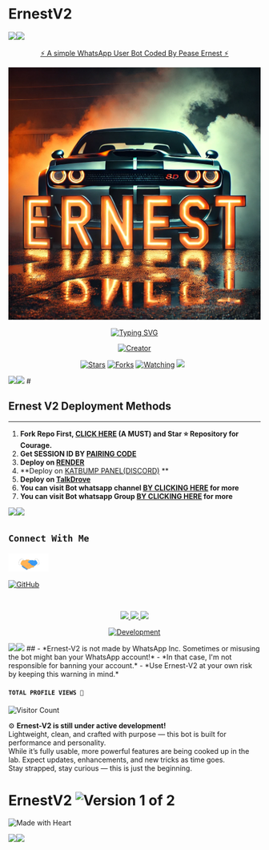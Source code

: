 # ErnestV2
   <a><img src='https://i.imgur.com/LyHic3i.gif'/></a><a><img src='https://i.imgur.com/LyHic3i.gif'/></a>
<p align="center"> 
<u>⚡ A simple WhatsApp User Bot Coded By Pease Ernest ⚡</u>
</p>
<p align="center">
<img src="./profile.jpg"/>       
<p align="center">
  <a href="https://git.io/typing-svg"><img src="https://readme-typing-svg.demolab.com?font=EB+Garamond&weight=800&size=28&duration=4000&pause=1000&random=false&width=435&lines=+•QUEEN+ANITA-+V4•;MULTI-DEVICE+WHATSAPP+BOT;DEVELOPED+BY+DAVID+CYRIL;RELEASED+DATE+05%2F12%2F2024." alt="Typing SVG" /></a>
</p> 
<p align="center">
<a href="#"><img title="Creator" src="https://img.shields.io/badge/Creator-Pease_Ernest-red.svg?style=for-the-badge&logo=github"></a>
</p>
<p align="center">
<a href="git@github.com:PeaseErnest12287/Ernest-V2.git/stargazers/"><img title="Stars" src="https://img.shields.io/github/stars/PeaseErnest12287/Ernest-v2?color=maroon&style=flat-square"></a>
<a href="git@github.com:PeaseErnest12287/Ernest-V2.git/network/members"><img title="Forks" src="https://img.shields.io/github/forks/PeaseErnest12287/Ernest-V2?color=yellow&style=flat-square"></a>
<a href="git@github.com:PeaseErnest12287/Ernest-V2.git/watchers"><img title="Watching" src="https://img.shields.io/github/watchers/PeaseErnest12287/Ernest-v2?label=Watchers&color=red&style=flat-square"></a>
<a href="git@github.com:PeaseErnest12287/Ernest-V2.git/graphs/commit-activity"><img height="20" src="https://img.shields.io/badge/Maintained-Yes-red.svg"></a>&nbsp;&nbsp;
</p>
<a><img src='https://i.imgur.com/LyHic3i.gif'/></a><a><img src='https://i.imgur.com/LyHic3i.gif'/></a>
#





## Ernest V2 Deployment Methods
---
1.  **Fork Repo First, [CLICK HERE](git@github.com:PeaseErnest12287/Ernest-V2.git/fork) (A MUST) and Star ⭐ Repository for Courage.**
2.  **Get SESSION ID BY [PAIRING CODE](https://rola-v1-sesiongenerator.onrender.com)** 
3. **Deploy on [RENDER](https://dashboard.render.com/signup)**
4. **Deploy on [KATBUMP PANEL(DISCORD)](https://dashboard.katabump.com) **
5. **Deploy on [TalkDrove](https://host.talkdrove.com/dashboard/select-bot/prepare-deployment?botId=80)**
8. **You can visit Bot whatsapp channel [BY CLICKING HERE](https://whatsapp.com/channel/0029VayK4ty7DAWr0jeCZx0i) for more**
9. **You can visit Bot whatsapp Group [BY CLICKING HERE](https://chat.whatsapp.com/FAJjIZY3a09Ck73ydqMs4E) for more**
<!-- 9. **All Tutorials [Here](https://www.youtube.com/@DavidCyril_TECH)** -->

<a><img src='https://i.imgur.com/LyHic3i.gif'/></a><a><img src='https://i.imgur.com/LyHic3i.gif'/></a>

## `Connect With Me`
<img src="https://github.com/0xAbdulKhalid/0xAbdulKhalid/raw/main/assets/mdImages/handshake.gif" width="80">

[![GitHub](https://img.shields.io/badge/GitHub-Ernest--V2-informational?style=flat&logo=github)](https://github.com/PeaseErnest12287/Ernest-V2)

 <br> 
<p align="center">
<a href="https://wa.me/254793859108"><img src="https://img.shields.io/badge/Contact Ernest Pease?style=for-the-badge&logo=whatsapp&logoColor=white" />
<a href="https://whatsapp.com/channel/0029VayK4ty7DAWr0jeCZx0i"><img src="https://img.shields.io/badge/Join Official Channel-25D366?style=for-the-badge&logo=whatsapp&logoColor=white" />
<a href="https://www.youtube.com/@ErnestTechHouse-y2l"><img src="https://img.shields.io/badge/Subscribe-ff0000?style=for-the-badge&logo=youtube&logoColor=ff000000&link=https://www.youtube.com/@ErnestTechHouse-y2l" /><br>
<p align="center">
<img alt="Development" width="250" src="https://media2.giphy.com/media/W9tBvzTXkQopi/giphy.gif?cid=6c09b952xu6syi1fyqfyc04wcfk0qvqe8fd7sop136zxfjyn&ep=v1_internal_gif_by_id&rid=giphy.gif&ct=g" /> </p>
<a><img src='https://i.imgur.com/LyHic3i.gif'/></a><a><img src='https://i.imgur.com/LyHic3i.gif'/></a>
##
- *Ernest-V2 is not made by WhatsApp Inc. Sometimes or misusing the bot might ban your WhatsApp account!*
- *In that case, I'm not responsible for banning your account.*
- *Use Ernest-V2 at your own risk by keeping this warning in mind.*
  
#### `TOTAL PROFILE VIEWS 🧚`
![Visitor Count](https://profile-counter.glitch.me/PeaseErnest12287/count.svg)


⚙️ **Ernest-V2 is still under active development!**  
Lightweight, clean, and crafted with purpose — this bot is built for performance and personality.  
While it’s fully usable, more powerful features are being cooked up in the lab. Expect updates, enhancements, and new tricks as time goes.  
Stay strapped, stay curious — this is just the beginning.

# ErnestV2 ![Version 1 of 2](https://img.shields.io/badge/status-under--development-yellow?style=flat-square)

![Made with Heart](https://img.shields.io/badge/Made%20with-%E2%9D%A4%20by%20Ernest-red?style=flat-square)


<a><img src='https://i.imgur.com/LyHic3i.gif'/></a><a><img src='https://i.imgur.com/LyHic3i.gif'/></a>